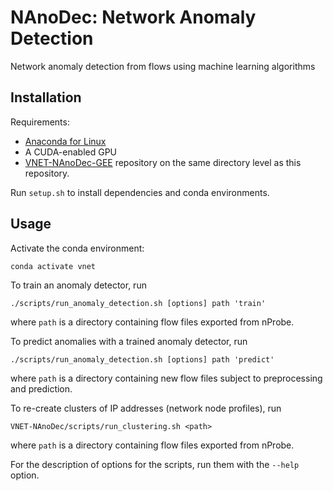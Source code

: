 # NAnoDec: Network Anomaly Detection

Network anomaly detection from flows using machine learning algorithms

## Installation

Requirements:
* [Anaconda for Linux](https://www.anaconda.com/products/distribution)
* A CUDA-enabled GPU
* [VNET-NAnoDec-GEE](https://github.com/kinit-sk/VNET-NAnoDec-GEE) repository on the same directory level as this repository.

Run `setup.sh` to install dependencies and conda environments.

## Usage

Activate the conda environment:

```
conda activate vnet
```

To train an anomaly detector, run

```
./scripts/run_anomaly_detection.sh [options] path 'train'
```

where `path` is a directory containing flow files exported from nProbe.

To predict anomalies with a trained anomaly detector, run

```
./scripts/run_anomaly_detection.sh [options] path 'predict'
```

where `path` is a directory containing new flow files subject to preprocessing and prediction.

To re-create clusters of IP addresses (network node profiles), run 

```
VNET-NAnoDec/scripts/run_clustering.sh <path>
```

where `path` is a directory containing flow files exported from nProbe.

For the description of options for the scripts, run them with the `--help` option.
